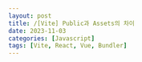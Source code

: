 ```yaml
---
layout: post
title: /[Vite] Public과 Assets의 차이
date: 2023-11-03
categories: [Javascript]
tags: [Vite, React, Vue, Bundler]
---
```

